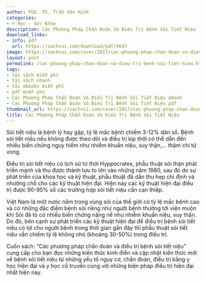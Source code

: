 ```yaml
---
author: PGS. TS. Trần Văn Hinh
categories:
- Y Học - Sức Khỏe
description: Các Phương Pháp Chẩn Đoán Và Điều Trị Bệnh Sỏi Tiết Niệu
download_links:
- info: pdf
  url: https://sachvui.com/download/pdf/4647
image: https://sachvui.com/cover/2017/cac-phuong-phap-chan-doan-va-dieu-tri-benh-soi-tiet-nieu.jpg
layout: post
permalink: /cac-phuong-phap-chan-doan-va-dieu-tri-benh-soi-tiet-nieu.html
tags:
- tải sách miễn phí
- tải sách nhanh
- tải ebooks miễn phí
- pdf miễn phí
- Các Phương Pháp Chẩn Đoán Và Điều Trị Bệnh Sỏi Tiết Niệu ebook
- Các Phương Pháp Chẩn Đoán Và Điều Trị Bệnh Sỏi Tiết Niệu pdf
thumbnail_url: https://sachvui.com/cover/2017/cac-phuong-phap-chan-doan-va-dieu-tri-benh-soi-tiet-nieu.jpg
title: Các Phương Pháp Chẩn Đoán Và Điều Trị Bệnh Sỏi Tiết Niệu
---
```


 <div class="item-desc text-justify"> <p>Sỏi tiết niệu là bệnh lý hay gặp, tỷ lệ mắc bệnh chiếm 3-12% dân số. Bệnh sỏi tiết niệu nếu không được theo dõi và điều trị kịp thời có thể dẫn đến nhiều biến chứng nguy hiểm như nhiễm khuẩn niệu, suy thận,… thậm chí tử vong.</p><p>Điều trị sỏi tiết niệu có lịch sử từ thời Hyppocrates, phẫu thuật sỏi thận phát triển mạnh và thu được thành tựu to lớn vào những năm 1980, sau đó do sự phát triển của khoa học và kỹ thuật, phẫu thuật đã dần thu hẹp chỉ định và nhường chỗ cho các kỹ thuật hiện đại. Hiện nay các kỹ thuật hiện đại điều trị được 90-95% số các trường hợp sỏi tiết niệu cần can thiệp.</p><p>Việt Nam là một nưóc nằm trong vùng sỏi của thế giới có tỷ lệ mắc bệnh cao và có những đặc điếm bệnh sỏi riêng như người bệnh thường tới viện muộn khi Sỏi đã to có nhiều biến chứng nặng nề như nhiễm khuẩn niệu, suy thận. Do đó, bên cạnh sự phát triển các kỹ thuật hiện đại để điều trị bệnh sỏi tiết niệu có lợi cho người bệnh trong thời gian gần đây thì phẫu thuật sỏi tiết niệu vẫn chiếm tỷ lệ không nhỏ (khoảng 30-50%) trong điều trị.</p><p>Cuốn sách: “Các phương pháp chẩn đoán và điều trị bệnh sỏi tiết niệu” cung cấp cho bạn đọc những kiến thức kinh điển và cập nhật kiến thức mới về bệnh sỏi tiết niệu từ những yểu tố nguy cơ, chẩn đoán, điều trị bằng y học hiện đại và y học cồ truvền cùng với những biện pháp điều trị hiện đại nhất hiện nay.</p> </div>